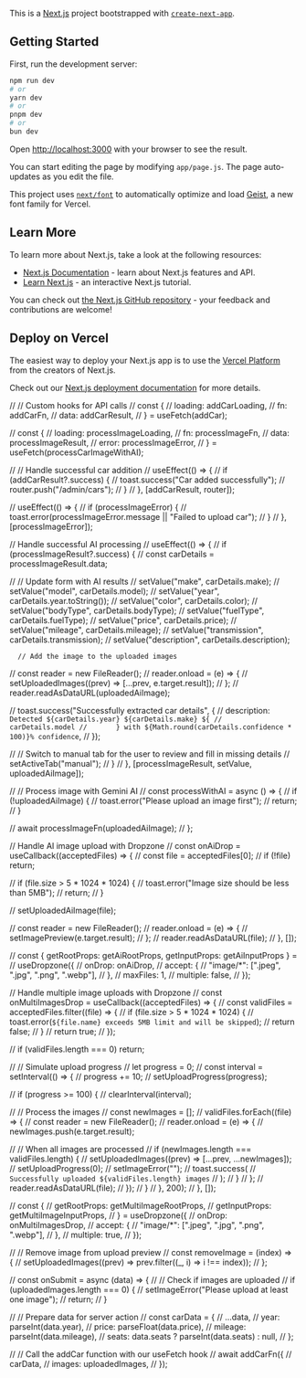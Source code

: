 This is a [Next.js](https://nextjs.org) project bootstrapped with [`create-next-app`](https://github.com/vercel/next.js/tree/canary/packages/create-next-app).

## Getting Started

First, run the development server:

```bash
npm run dev
# or
yarn dev
# or
pnpm dev
# or
bun dev
```

Open [http://localhost:3000](http://localhost:3000) with your browser to see the result.

You can start editing the page by modifying `app/page.js`. The page auto-updates as you edit the file.

This project uses [`next/font`](https://nextjs.org/docs/app/building-your-application/optimizing/fonts) to automatically optimize and load [Geist](https://vercel.com/font), a new font family for Vercel.

## Learn More

To learn more about Next.js, take a look at the following resources:

- [Next.js Documentation](https://nextjs.org/docs) - learn about Next.js features and API.
- [Learn Next.js](https://nextjs.org/learn) - an interactive Next.js tutorial.

You can check out [the Next.js GitHub repository](https://github.com/vercel/next.js) - your feedback and contributions are welcome!

## Deploy on Vercel

The easiest way to deploy your Next.js app is to use the [Vercel Platform](https://vercel.com/new?utm_medium=default-template&filter=next.js&utm_source=create-next-app&utm_campaign=create-next-app-readme) from the creators of Next.js.

Check out our [Next.js deployment documentation](https://nextjs.org/docs/app/building-your-application/deploying) for more details.




 // // Custom hooks for API calls
  // const {
  //   loading: addCarLoading,
  //   fn: addCarFn,
  //   data: addCarResult,
  // } = useFetch(addCar);

  // const {
  //   loading: processImageLoading,
  //   fn: processImageFn,
  //   data: processImageResult,
  //   error: processImageError,
  // } = useFetch(processCarImageWithAI);

  // // Handle successful car addition
  // useEffect(() => {
  //   if (addCarResult?.success) {
  //     toast.success("Car added successfully");
  //     router.push("/admin/cars");
  //   }
  // }, [addCarResult, router]);

  // useEffect(() => {
  //   if (processImageError) {
  //     toast.error(processImageError.message || "Failed to upload car");
  //   }
  // }, [processImageError]);

  // Handle successful AI processing
  // useEffect(() => {
  //   if (processImageResult?.success) {
  //     const carDetails = processImageResult.data;

  //     // Update form with AI results
  //     setValue("make", carDetails.make);
  //     setValue("model", carDetails.model);
  //     setValue("year", carDetails.year.toString());
  //     setValue("color", carDetails.color);
  //     setValue("bodyType", carDetails.bodyType);
  //     setValue("fuelType", carDetails.fuelType);
  //     setValue("price", carDetails.price);
  //     setValue("mileage", carDetails.mileage);
  //     setValue("transmission", carDetails.transmission);
  //     setValue("description", carDetails.description);

      // Add the image to the uploaded images
  //     const reader = new FileReader();
  //     reader.onload = (e) => {
  //       setUploadedImages((prev) => [...prev, e.target.result]);
  //     };
  //     reader.readAsDataURL(uploadedAiImage);

  //     toast.success("Successfully extracted car details", {
  //       description: `Detected ${carDetails.year} ${carDetails.make} ${
  //         carDetails.model
  //       } with ${Math.round(carDetails.confidence * 100)}% confidence`,
  //     });

  //     // Switch to manual tab for the user to review and fill in missing details
  //     setActiveTab("manual");
  //   }
  // }, [processImageResult, setValue, uploadedAiImage]);

  // // Process image with Gemini AI
  // const processWithAI = async () => {
  //   if (!uploadedAiImage) {
  //     toast.error("Please upload an image first");
  //     return;
  //   }

  //   await processImageFn(uploadedAiImage);
  // };

  // Handle AI image upload with Dropzone
  // const onAiDrop = useCallback((acceptedFiles) => {
  //   const file = acceptedFiles[0];
  //   if (!file) return;

  //   if (file.size > 5 * 1024 * 1024) {
  //     toast.error("Image size should be less than 5MB");
  //     return;
  //   }

  //   setUploadedAiImage(file);

  //   const reader = new FileReader();
  //   reader.onload = (e) => {
  //     setImagePreview(e.target.result);
  //   };
  //   reader.readAsDataURL(file);
  // }, []);

  // const { getRootProps: getAiRootProps, getInputProps: getAiInputProps } =
  //   useDropzone({
  //     onDrop: onAiDrop,
  //     accept: {
  //       "image/*": [".jpeg", ".jpg", ".png", ".webp"],
  //     },
  //     maxFiles: 1,
  //     multiple: false,
  //   });

  // Handle multiple image uploads with Dropzone
  // const onMultiImagesDrop = useCallback((acceptedFiles) => {
  //   const validFiles = acceptedFiles.filter((file) => {
  //     if (file.size > 5 * 1024 * 1024) {
  //       toast.error(`${file.name} exceeds 5MB limit and will be skipped`);
  //       return false;
  //     }
  //     return true;
  //   });

  //   if (validFiles.length === 0) return;

  //   // Simulate upload progress
  //   let progress = 0;
  //   const interval = setInterval(() => {
  //     progress += 10;
  //     setUploadProgress(progress);

  //     if (progress >= 100) {
  //       clearInterval(interval);

  //       // Process the images
  //       const newImages = [];
  //       validFiles.forEach((file) => {
  //         const reader = new FileReader();
  //         reader.onload = (e) => {
  //           newImages.push(e.target.result);

  //           // When all images are processed
  //           if (newImages.length === validFiles.length) {
  //             setUploadedImages((prev) => [...prev, ...newImages]);
  //             setUploadProgress(0);
  //             setImageError("");
  //             toast.success(
  //               `Successfully uploaded ${validFiles.length} images`
  //             );
  //           }
  //         };
  //         reader.readAsDataURL(file);
  //       });
  //     }
  //   }, 200);
  // }, []);

  // const {
  //   getRootProps: getMultiImageRootProps,
  //   getInputProps: getMultiImageInputProps,
  // } = useDropzone({
  //   onDrop: onMultiImagesDrop,
  //   accept: {
  //     "image/*": [".jpeg", ".jpg", ".png", ".webp"],
  //   },
  //   multiple: true,
  // });

  // // Remove image from upload preview
  // const removeImage = (index) => {
  //   setUploadedImages((prev) => prev.filter((_, i) => i !== index));
  // };

  // const onSubmit = async (data) => {
  //   // Check if images are uploaded
  //   if (uploadedImages.length === 0) {
  //     setImageError("Please upload at least one image");
  //     return;
  //   }

  //   // Prepare data for server action
  //   const carData = {
  //     ...data,
  //     year: parseInt(data.year),
  //     price: parseFloat(data.price),
  //     mileage: parseInt(data.mileage),
  //     seats: data.seats ? parseInt(data.seats) : null,
  //   };

  //   // Call the addCar function with our useFetch hook
  //   await addCarFn({
  //     carData,
  //     images: uploadedImages,
  //   });